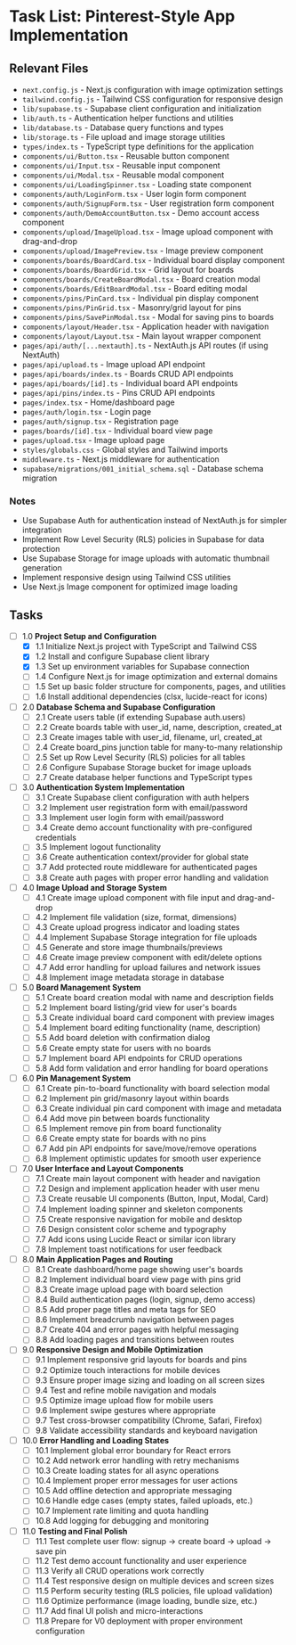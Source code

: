 # Task List: Pinterest-Style App Implementation

## Relevant Files

- `next.config.js` - Next.js configuration with image optimization settings
- `tailwind.config.js` - Tailwind CSS configuration for responsive design
- `lib/supabase.ts` - Supabase client configuration and initialization
- `lib/auth.ts` - Authentication helper functions and utilities
- `lib/database.ts` - Database query functions and types
- `lib/storage.ts` - File upload and image storage utilities
- `types/index.ts` - TypeScript type definitions for the application
- `components/ui/Button.tsx` - Reusable button component
- `components/ui/Input.tsx` - Reusable input component
- `components/ui/Modal.tsx` - Reusable modal component
- `components/ui/LoadingSpinner.tsx` - Loading state component
- `components/auth/LoginForm.tsx` - User login form component
- `components/auth/SignupForm.tsx` - User registration form component
- `components/auth/DemoAccountButton.tsx` - Demo account access component
- `components/upload/ImageUpload.tsx` - Image upload component with drag-and-drop
- `components/upload/ImagePreview.tsx` - Image preview component
- `components/boards/BoardCard.tsx` - Individual board display component
- `components/boards/BoardGrid.tsx` - Grid layout for boards
- `components/boards/CreateBoardModal.tsx` - Board creation modal
- `components/boards/EditBoardModal.tsx` - Board editing modal
- `components/pins/PinCard.tsx` - Individual pin display component
- `components/pins/PinGrid.tsx` - Masonry/grid layout for pins
- `components/pins/SavePinModal.tsx` - Modal for saving pins to boards
- `components/layout/Header.tsx` - Application header with navigation
- `components/layout/Layout.tsx` - Main layout wrapper component
- `pages/api/auth/[...nextauth].ts` - NextAuth.js API routes (if using NextAuth)
- `pages/api/upload.ts` - Image upload API endpoint
- `pages/api/boards/index.ts` - Boards CRUD API endpoints
- `pages/api/boards/[id].ts` - Individual board API endpoints
- `pages/api/pins/index.ts` - Pins CRUD API endpoints
- `pages/index.tsx` - Home/dashboard page
- `pages/auth/login.tsx` - Login page
- `pages/auth/signup.tsx` - Registration page
- `pages/boards/[id].tsx` - Individual board view page
- `pages/upload.tsx` - Image upload page
- `styles/globals.css` - Global styles and Tailwind imports
- `middleware.ts` - Next.js middleware for authentication
- `supabase/migrations/001_initial_schema.sql` - Database schema migration

### Notes

- Use Supabase Auth for authentication instead of NextAuth.js for simpler integration
- Implement Row Level Security (RLS) policies in Supabase for data protection
- Use Supabase Storage for image uploads with automatic thumbnail generation
- Implement responsive design using Tailwind CSS utilities
- Use Next.js Image component for optimized image loading

## Tasks

- [ ] 1.0 **Project Setup and Configuration**
  - [x] 1.1 Initialize Next.js project with TypeScript and Tailwind CSS
  - [x] 1.2 Install and configure Supabase client library
  - [x] 1.3 Set up environment variables for Supabase connection
  - [ ] 1.4 Configure Next.js for image optimization and external domains
  - [ ] 1.5 Set up basic folder structure for components, pages, and utilities
  - [ ] 1.6 Install additional dependencies (clsx, lucide-react for icons)

- [ ] 2.0 **Database Schema and Supabase Configuration**
  - [ ] 2.1 Create users table (if extending Supabase auth.users)
  - [ ] 2.2 Create boards table with user_id, name, description, created_at
  - [ ] 2.3 Create images table with user_id, filename, url, created_at
  - [ ] 2.4 Create board_pins junction table for many-to-many relationship
  - [ ] 2.5 Set up Row Level Security (RLS) policies for all tables
  - [ ] 2.6 Configure Supabase Storage bucket for image uploads
  - [ ] 2.7 Create database helper functions and TypeScript types

- [ ] 3.0 **Authentication System Implementation**
  - [ ] 3.1 Create Supabase client configuration with auth helpers
  - [ ] 3.2 Implement user registration form with email/password
  - [ ] 3.3 Implement user login form with email/password
  - [ ] 3.4 Create demo account functionality with pre-configured credentials
  - [ ] 3.5 Implement logout functionality
  - [ ] 3.6 Create authentication context/provider for global state
  - [ ] 3.7 Add protected route middleware for authenticated pages
  - [ ] 3.8 Create auth pages with proper error handling and validation

- [ ] 4.0 **Image Upload and Storage System**
  - [ ] 4.1 Create image upload component with file input and drag-and-drop
  - [ ] 4.2 Implement file validation (size, format, dimensions)
  - [ ] 4.3 Create upload progress indicator and loading states
  - [ ] 4.4 Implement Supabase Storage integration for file uploads
  - [ ] 4.5 Generate and store image thumbnails/previews
  - [ ] 4.6 Create image preview component with edit/delete options
  - [ ] 4.7 Add error handling for upload failures and network issues
  - [ ] 4.8 Implement image metadata storage in database

- [ ] 5.0 **Board Management System**
  - [ ] 5.1 Create board creation modal with name and description fields
  - [ ] 5.2 Implement board listing/grid view for user's boards
  - [ ] 5.3 Create individual board card component with preview images
  - [ ] 5.4 Implement board editing functionality (name, description)
  - [ ] 5.5 Add board deletion with confirmation dialog
  - [ ] 5.6 Create empty state for users with no boards
  - [ ] 5.7 Implement board API endpoints for CRUD operations
  - [ ] 5.8 Add form validation and error handling for board operations

- [ ] 6.0 **Pin Management System**
  - [ ] 6.1 Create pin-to-board functionality with board selection modal
  - [ ] 6.2 Implement pin grid/masonry layout within boards
  - [ ] 6.3 Create individual pin card component with image and metadata
  - [ ] 6.4 Add move pin between boards functionality
  - [ ] 6.5 Implement remove pin from board functionality
  - [ ] 6.6 Create empty state for boards with no pins
  - [ ] 6.7 Add pin API endpoints for save/move/remove operations
  - [ ] 6.8 Implement optimistic updates for smooth user experience

- [ ] 7.0 **User Interface and Layout Components**
  - [ ] 7.1 Create main layout component with header and navigation
  - [ ] 7.2 Design and implement application header with user menu
  - [ ] 7.3 Create reusable UI components (Button, Input, Modal, Card)
  - [ ] 7.4 Implement loading spinner and skeleton components
  - [ ] 7.5 Create responsive navigation for mobile and desktop
  - [ ] 7.6 Design consistent color scheme and typography
  - [ ] 7.7 Add icons using Lucide React or similar icon library
  - [ ] 7.8 Implement toast notifications for user feedback

- [ ] 8.0 **Main Application Pages and Routing**
  - [ ] 8.1 Create dashboard/home page showing user's boards
  - [ ] 8.2 Implement individual board view page with pins grid
  - [ ] 8.3 Create image upload page with board selection
  - [ ] 8.4 Build authentication pages (login, signup, demo access)
  - [ ] 8.5 Add proper page titles and meta tags for SEO
  - [ ] 8.6 Implement breadcrumb navigation between pages
  - [ ] 8.7 Create 404 and error pages with helpful messaging
  - [ ] 8.8 Add loading pages and transitions between routes

- [ ] 9.0 **Responsive Design and Mobile Optimization**
  - [ ] 9.1 Implement responsive grid layouts for boards and pins
  - [ ] 9.2 Optimize touch interactions for mobile devices
  - [ ] 9.3 Ensure proper image sizing and loading on all screen sizes
  - [ ] 9.4 Test and refine mobile navigation and modals
  - [ ] 9.5 Optimize image upload flow for mobile users
  - [ ] 9.6 Implement swipe gestures where appropriate
  - [ ] 9.7 Test cross-browser compatibility (Chrome, Safari, Firefox)
  - [ ] 9.8 Validate accessibility standards and keyboard navigation

- [ ] 10.0 **Error Handling and Loading States**
  - [ ] 10.1 Implement global error boundary for React errors
  - [ ] 10.2 Add network error handling with retry mechanisms
  - [ ] 10.3 Create loading states for all async operations
  - [ ] 10.4 Implement proper error messages for user actions
  - [ ] 10.5 Add offline detection and appropriate messaging
  - [ ] 10.6 Handle edge cases (empty states, failed uploads, etc.)
  - [ ] 10.7 Implement rate limiting and quota handling
  - [ ] 10.8 Add logging for debugging and monitoring

- [ ] 11.0 **Testing and Final Polish**
  - [ ] 11.1 Test complete user flow: signup → create board → upload → save pin
  - [ ] 11.2 Test demo account functionality and user experience
  - [ ] 11.3 Verify all CRUD operations work correctly
  - [ ] 11.4 Test responsive design on multiple devices and screen sizes
  - [ ] 11.5 Perform security testing (RLS policies, file upload validation)
  - [ ] 11.6 Optimize performance (image loading, bundle size, etc.)
  - [ ] 11.7 Add final UI polish and micro-interactions
  - [ ] 11.8 Prepare for V0 deployment with proper environment configuration
